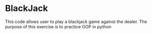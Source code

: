 # BlackJack
This code allows user to play a blackjack game against the dealer. The purpose of this exercise is to practice OOP in python
